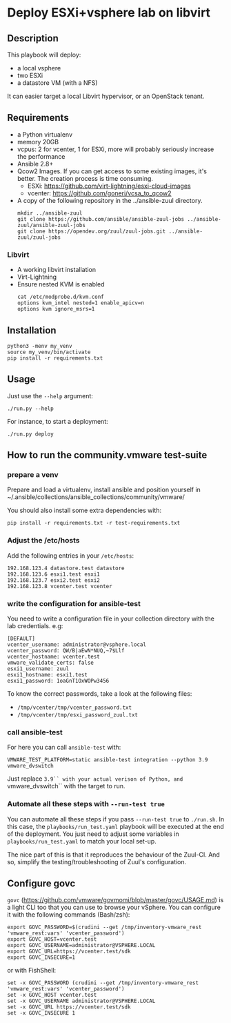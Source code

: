 # Deploy ESXi+vsphere lab on libvirt

## Description

This playbook will deploy:

- a local vsphere
- two ESXi
- a datastore VM (with a NFS)

It can easier target a local Libvirt hypervisor, or an OpenStack tenant.

## Requirements

- a Python virtualenv
- memory 20GB
- vcpus: 2 for vcenter, 1 for ESXi, more will probably seriously increase the performance
- Ansible 2.8+
- Qcow2 Images. If you can get access to some existing images, it's better. The creation process is time consuming.
    - ESXi: https://github.com/virt-lightning/esxi-cloud-images
    - vcenter: https://github.com/goneri/vcsa_to_qcow2
- A copy of the following repository in the ../ansible-zuul directory.
    ```shell
    mkdir ../ansible-zuul
    git clone https://github.com/ansible/ansible-zuul-jobs ../ansible-zuul/ansible-zuul-jobs
    git clone https://opendev.org/zuul/zuul-jobs.git ../ansible-zuul/zuul-jobs
    ```

### Libvirt

- A working libvirt installation
- Virt-Lightning
- Ensure nested KVM is enabled
    ```shell
    cat /etc/modprobe.d/kvm.conf
    options kvm_intel nested=1 enable_apicv=n
    options kvm ignore_msrs=1
    ```

## Installation

    python3 -menv my_venv
    source my_venv/bin/activate
    pip install -r requirements.txt

## Usage

Just use the `--help` argument:

    ./run.py --help

For instance, to start a deployment:
    
    ./run.py deploy

## How to run the community.vmware test-suite

### prepare a venv

Prepare and load a virtualenv, install ansible and position yourself in ~/.ansible/collections/ansible_collections/community/vmware/

You should also install some extra dependencies with:

    pip install -r requirements.txt -r test-requirements.txt

### Adjust the /etc/hosts

Add the following entries in your `/etc/hosts`:

    192.168.123.4 datastore.test datastore
    192.168.123.6 esxi1.test esxi1
    192.168.123.7 esxi2.test esxi2
    192.168.123.8 vcenter.test vcenter

### write the configuration for ansible-test

You need to write a configuration file in your collection directory with the lab credentials. e.g:

    [DEFAULT]
    vcenter_username: administrator@vsphere.local
    vcenter_password: QW/B|aEwN*NUQ,~7$Llf
    vcenter_hostname: vcenter.test
    vmware_validate_certs: false
    esxi1_username: zuul
    esxi1_hostname: esxi1.test
    esxi1_password: 1oaGnT1OxWOPw3456

To know the correct passwords, take a look at the following files:

- `/tmp/vcenter/tmp/vcenter_password.txt`
- `/tmp/vcenter/tmp/esxi_password_zuul.txt`

### call ansible-test

For here you can call `ansible-test` with:

    VMWARE_TEST_PLATFORM=static ansible-test integration --python 3.9 vmware_dvswitch

Just replace `3.9`` with your actual verison of Python, and `vmware_dvswitch`` with the target to run.

### Automate all these steps with `--run-test true`

You can automate all these steps if you pass `--run-test true` to `./run.sh`.
In this case, the `playbooks/run_test.yaml` playbook will be executed at the end of the deployment.
You just need to adjust some variables in `playbooks/run_test.yaml` to match your local set-up.

The nice part of this is that it reproduces the behaviour of the Zuul-CI. And so, simplify the
testing/troubleshooting of Zuul's configuration.

## Configure govc

`govc` (https://github.com/vmware/govmomi/blob/master/govc/USAGE.md) is a light CLI too that you can use to browse your vSphere.
You can configure it with the following commands (Bash/zsh):

    export GOVC_PASSWORD=$(crudini --get /tmp/inventory-vmware_rest 'vmware_rest:vars' 'vcenter_password')
    export GOVC_HOST=vcenter.test
    export GOVC_USERNAME=administrator@VSPHERE.LOCAL
    export GOVC_URL=https://vcenter.test/sdk
    export GOVC_INSECURE=1


or with FishShell:

    set -x GOVC_PASSWORD (crudini --get /tmp/inventory-vmware_rest 'vmware_rest:vars' 'vcenter_password')
    set -x GOVC_HOST vcenter.test
    set -x GOVC_USERNAME administrator@VSPHERE.LOCAL
    set -x GOVC_URL https://vcenter.test/sdk
    set -x GOVC_INSECURE 1
